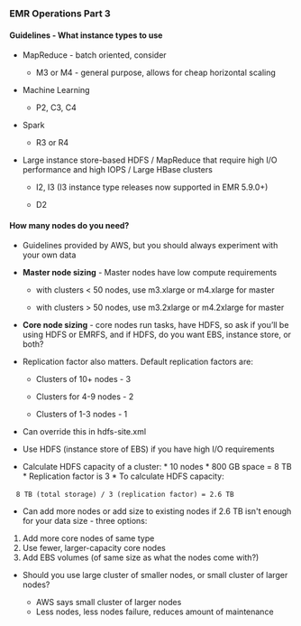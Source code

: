 ### EMR Operations Part 3

#### Guidelines - What instance types to use

* MapReduce - batch oriented, consider 

    * M3 or M4 - general purpose, allows for cheap horizontal scaling

* Machine Learning

    * P2, C3, C4

* Spark

    * R3 or R4

* Large instance store-based HDFS / MapReduce that require high I/O performance and high IOPS / Large HBase clusters

    * I2, I3 (I3 instance type releases now supported in EMR 5.9.0+)

    * D2

#### How many nodes do you need?

* Guidelines provided by AWS, but you should always experiment with your own data

* **Master node sizing** - Master nodes have low compute requirements

    * with clusters < 50 nodes, use m3.xlarge or m4.xlarge for master

    * with clusters > 50 nodes, use m3.2xlarge or m4.2xlarge for master

* **Core node sizing** - core nodes run tasks, have HDFS, so ask if you’ll be using HDFS or EMRFS, and if HDFS, do you want EBS, instance store, or both?  

* Replication factor also matters.  Default replication factors are:

    * Clusters of 10+ nodes - 3

    * Clusters for 4-9 nodes - 2

    * Clusters of 1-3 nodes - 1

* Can override this in hdfs-site.xml

* Use HDFS (instance store of EBS) if you have high I/O requirements
 
    
* Calculate HDFS capacity of a cluster:
      * 10 nodes * 800 GB space = 8 TB
      * Replication factor is 3
      * To calculate HDFS capacity:
    
    `8 TB (total storage) / 3 (replication factor) = 2.6 TB `
    
* Can add more nodes or add size to existing nodes if 2.6 TB isn't enough for your data size - three options:

1.  Add more core nodes of same type
2.  Use fewer, larger-capacity core nodes
3.  Add EBS volumes (of same size as what the nodes come with?)


* Should you use large cluster of smaller nodes, or small cluster of larger nodes?

    * AWS says small cluster of larger nodes
    * Less nodes, less nodes failure, reduces amount of maintenance
